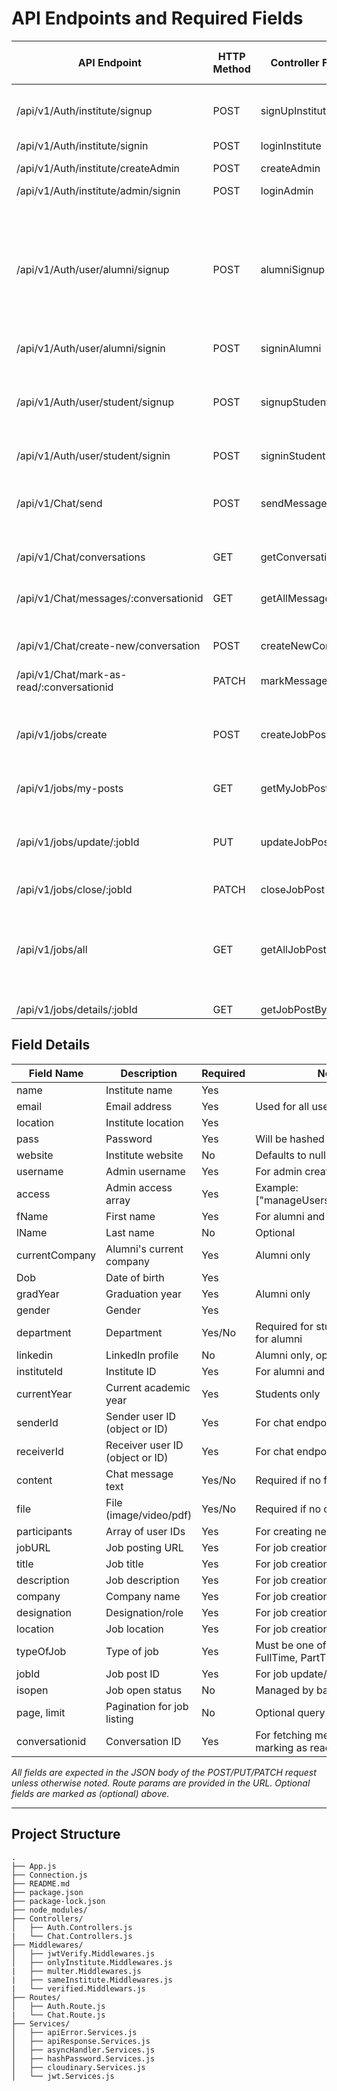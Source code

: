 # API Endpoints and Required Fields

| API Endpoint                                   | HTTP Method | Controller Function      | Required Fields (Request Body / Params)                                                        | Variable Names in Code                                         |
|------------------------------------------------|-------------|-------------------------|-----------------------------------------------------------------------------------------------|----------------------------------------------------------------|
| /api/v1/Auth/institute/signup                  | POST        | signUpInstitute         | name, email, location, pass                                                                   | name, email, location, pass, website (optional)                |
| /api/v1/Auth/institute/signin                  | POST        | loginInstitute          | email, pass                                                                                   | email, pass                                                    |
| /api/v1/Auth/institute/createAdmin             | POST        | createAdmin             | username, email, pass, access                                                                 | username, email, pass, access                                  |
| /api/v1/Auth/institute/admin/signin            | POST        | loginAdmin              | email, pass                                                                                   | email, pass                                                    |
| /api/v1/Auth/user/alumni/signup                | POST        | alumniSignup            | fName, email, pass, currentCompany, Dob, gradYear, gender, instituteId                        | fName, lName (optional), email, pass, currentCompany, Dob, gradYear, gender, department (optional), linkedin (optional), instituteId |
| /api/v1/Auth/user/alumni/signin                | POST        | signinAlumni            | email, pass                                                                                   | email, pass                                                    |
| /api/v1/Auth/user/student/signup               | POST        | signupStudent           | fName, email, pass, Dob, currentYear, department, instituteId, gender                         | fName, lName (optional), email, pass, Dob, currentYear, department, instituteId, gender           |
| /api/v1/Auth/user/student/signin               | POST        | signinStudent           | email, pass                                                                                   | email, pass                                                    |
| /api/v1/Chat/send                              | POST        | sendMessage             | senderId, receiverId, instituteId, content (if no file) or file (if no content)               | senderId, receiverId, content (optional), file (optional), instituteId                             |
| /api/v1/Chat/conversations                     | GET         | getConversations        | (must be logged in and verified)                                                              | -                                                              |
| /api/v1/Chat/messages/:conversationid          | GET         | getAllMessages          | conversationid (URL param), page (optional), limit (optional)                                 | conversationid, page (optional), limit (optional)              |
| /api/v1/Chat/create-new/conversation           | POST        | createNewConversation   | participants (array of user IDs)                                                              | participants                                                   |
| /api/v1/Chat/mark-as-read/:conversationid      | PATCH       | markMessagesAsRead      | conversationid (URL param)                                                                    | conversationid                                                 |
| /api/v1/jobs/create                            | POST        | createJobPost           | jobURL, title, description, company, designation, location, typeOfJob                         | jobURL, title, description, company, designation, location, typeOfJob                               |
| /api/v1/jobs/my-posts                          | GET         | getMyJobPosts           | (must be logged in as alumni)                                                                 | -                                                              |
| /api/v1/jobs/update/:jobId                     | PUT         | updateJobPost           | jobId (param), any updatable job fields (see below)                                           | jobId, jobURL, title, description, company, designation, location, typeOfJob                        |
| /api/v1/jobs/close/:jobId                      | PATCH       | closeJobPost            | jobId (param)                                                                                 | jobId                                                          |
| /api/v1/jobs/all                               | GET         | getAllJobPosts          | (optional query: page, limit, typeOfJob, company, location)                                   | page (optional), limit (optional), typeOfJob (optional), company (optional), location (optional)    |
| /api/v1/jobs/details/:jobId                    | GET         | getJobPostById          | jobId (param)                                                                                 | jobId                                                          |

## Field Details

| Field Name      | Description                       | Required | Notes                                                      |
|-----------------|-----------------------------------|----------|------------------------------------------------------------|
| name            | Institute name                    | Yes      |                                                            |
| email           | Email address                     | Yes      | Used for all user types                                    |
| location        | Institute location                | Yes      |                                                            |
| pass            | Password                          | Yes      | Will be hashed                                             |
| website         | Institute website                 | No       | Defaults to null                                           |
| username        | Admin username                    | Yes      | For admin creation                                         |
| access          | Admin access array                | Yes      | Example: ["manageUsers","viewReports"]                     |
| fName           | First name                        | Yes      | For alumni and students                                    |
| lName           | Last name                         | No       | Optional                                                   |
| currentCompany  | Alumni's current company          | Yes      | Alumni only                                                |
| Dob             | Date of birth                     | Yes      |                                                            |
| gradYear        | Graduation year                   | Yes      | Alumni only                                                |
| gender          | Gender                            | Yes      |                                                            |
| department      | Department                        | Yes/No   | Required for students, optional for alumni                 |
| linkedin        | LinkedIn profile                  | No       | Alumni only, optional                                      |
| instituteId     | Institute ID                      | Yes      | For alumni and students                                    |
| currentYear     | Current academic year             | Yes      | Students only                                              |
| senderId        | Sender user ID (object or ID)     | Yes      | For chat endpoints                                         |
| receiverId      | Receiver user ID (object or ID)   | Yes      | For chat endpoints                                         |
| content         | Chat message text                 | Yes/No   | Required if no file is sent                                |
| file            | File (image/video/pdf)            | Yes/No   | Required if no content is sent                             |
| participants    | Array of user IDs                 | Yes      | For creating new conversation                              |
| jobURL          | Job posting URL                   | Yes      | For job creation                                           |
| title           | Job title                         | Yes      | For job creation                                           |
| description     | Job description                   | Yes      | For job creation                                           |
| company         | Company name                      | Yes      | For job creation                                           |
| designation     | Designation/role                  | Yes      | For job creation                                           |
| location        | Job location                      | Yes      | For job creation                                           |
| typeOfJob       | Type of job                       | Yes      | Must be one of: Internship, FullTime, PartTime             |
| jobId           | Job post ID                       | Yes      | For job update/close/details                               |
| isopen          | Job open status                   | No       | Managed by backend                                         |
| page, limit     | Pagination for job listing        | No       | Optional query params                                      |
| conversationid  | Conversation ID                   | Yes      | For fetching messages and marking as read                  |

*All fields are expected in the JSON body of the POST/PUT/PATCH request unless otherwise noted. Route params are provided in the URL. Optional fields are marked as (optional) above.*


---

## Project Structure

```
.
├── App.js
├── Connection.js
├── README.md
├── package.json
├── package-lock.json
├── node_modules/
├── Controllers/
│   ├── Auth.Controllers.js
|   └── Chat.Controllers.js
├── Middlewares/
│   ├── jwtVerify.Middlewares.js
│   ├── onlyInstitute.Middlewares.js
|   ├── multer.Middlewares.js
|   ├── sameInstitute.Middlewares.js
|   └── verified.Middlewars.js 
├── Routes/
│   ├── Auth.Route.js
|   └── Chat.Route.js
├── Services/
│   ├── apiError.Services.js
│   ├── apiResponse.Services.js
│   ├── asyncHandler.Services.js
│   ├── hashPassword.Services.js
│   ├── cloudinary.Services.js
│   └── jwt.Services.js
```